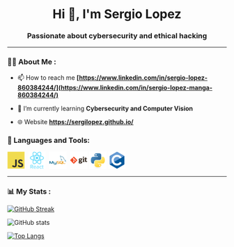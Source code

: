 <div id="header" align="center">
    <h1 align="center">Hi 👋, I'm Sergio Lopez</h1>
    <h3 align="center">Passionate about cybersecurity and ethical hacking</h3>
</div>

---

### 👨‍💻 About Me :

- 📫 How to reach me **[https://www.linkedin.com/in/sergio-lopez-860384244/](https://www.linkedin.com/in/sergio-lopez-manga-860384244/)**

- 🌱 I’m currently learning **Cybersecurity and Computer Vision**

- 🌐 Website **https://sergilopez.github.io/**


<div align="left">
    <h3>🔨 Languages and Tools:</h3>
    <div>
        <img src="https://github.com/devicons/devicon/blob/master/icons/javascript/javascript-original.svg" title="JavaScript" alt="JavaScript" width="40" height="40"/>&nbsp;
        <img src="https://github.com/devicons/devicon/blob/master/icons/react/react-original-wordmark.svg" title="React" alt="React" width="40" height="40"/>&nbsp;
        <img src="https://github.com/devicons/devicon/blob/master/icons/mysql/mysql-original-wordmark.svg" title="MySQL"  alt="MySQL" width="40" height="40"/>&nbsp;
        <img src="https://github.com/devicons/devicon/blob/master/icons/git/git-original-wordmark.svg" title="Git" **alt="Git" width="40" height="40"/>
        <img src="https://github.com/devicons/devicon/blob/master/icons/python/python-original.svg" title="Python" **alt="Python" width="40" height="40"/>
        <img src="https://github.com/devicons/devicon/blob/master/icons/c/c-original.svg" title="C++" **alt="C" width="40" height="40"/>
      </div>
</div>

---

### 📊 My Stats :

[![GitHub Streak](http://github-readme-streak-stats.herokuapp.com?user=sergiLopez&theme=onedark)](https://git.io/streak-stats)

![GitHub stats](https://github-readme-stats.vercel.app/api?username=sergiLopez&show_icons=true&theme=radical)

[![Top Langs](https://github-readme-stats.vercel.app/api/top-langs/?username=sergiLopez&theme=tokyonight)](https://github.com/anuraghazra/github-readme-stats)
